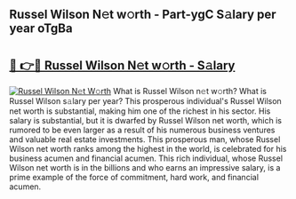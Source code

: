 ## Russel Wilson N𝚎t w𝚘rth - Part-ygC S𝚊lary per year oTgBa

# <h2><a href="http://gc0uub.nevu.top/?p=Russel+Wilson">🔗 👉🔴 Russel Wilson N𝚎t w𝚘rth - S𝚊lary</a></h2>

[![Russel Wilson N𝚎t W𝚘rth](https://i.imgur.com/Oavwk0R.jpeg)](http://gc0uub.nevu.top/?p=Russel+Wilson)
What is Russel Wilson n𝚎t w𝚘rth? What is Russel Wilson s𝚊lary per year?
This prosperous individual's Russel Wilson net worth is substantial, making him one of the richest in his sector. His salary is substantial, but it is dwarfed by Russel Wilson net worth, which is rumored to be even larger as a result of his numerous business ventures and valuable real estate investments. This prosperous man, whose Russel Wilson net worth ranks among the highest in the world, is celebrated for his business acumen and financial acumen. This rich individual, whose Russel Wilson net worth is in the billions and who earns an impressive salary, is a prime example of the force of commitment, hard work, and financial acumen.

